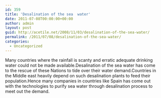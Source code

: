 ```yaml
---
id: 359
title: 'Desalination of the sea  water'
date: 2011-07-08T00:00:00+00:00
author: admin
layout: post
guid: http://acetile.net/2008/11/03/desalination-of-the-sea-water/
permalink: /2011/07/08/desalination-of-the-sea-water/
categories:
  - Uncategorized
---
```

Many countries where the rainfall is scanty and erratic adequate drinking water could not be made available.Desalination of the sea water has come to the rescue of these Nations to tide over their water demand.Countries in the Middle east heavily depend on such desalination plants to feed their population.Hence many companies in countries like Spain has come out with the technologies to purify sea water through desalination process to meet out the demand.